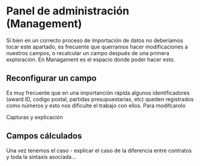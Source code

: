 # Panel de administración (Management)

Si bien en un correcto proceso de importación de datos no deberíamos tocar este apartado, es frecuente que querramos hacer modificaciones a nuestros campos, o recalcular un campo después de una primera exploración. En Managament es el espacio donde poder hacer esto. 

## Reconfigurar un campo

Es muy frecuente que en una importanción rápida algunos identificadores (award ID, codigo postal, partidas presupuestarias, etc) queden registrados como números y esto nos dificulte el trabajo con ellos. Para modifcarolo

Capturas y explicación

## Campos cálculados

Una vez tenemos el caso - explicar el caso de la diferencia entre contratos y toda la sintaxis asociada...

